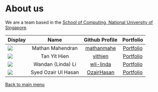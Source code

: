 # About us
We are a team based in the [School of Computing, National University of Singapore](http://www.comp.nus.edu.sg/).

Display | Name |               Github Profile                | Portfolio 
--------|:----:|:-------------------------------------------:|:---------:
![](https://via.placeholder.com/100.png?text=Photo) | Mathan Mahendran | [mathanmahe](https://github.com/mathanmahe) | [Portfolio](team/mathanmahe.html)
![](https://via.placeholder.com/100.png?text=Photo) | Tan Yit Hien |    [yithien](https://github.com/YitHien)    | [Portfolio](team/yithien.html)
![](https://via.placeholder.com/100.png?text=Photo) | Wandan (Linda) Li |  [wli-linda](https://github.com/wli-linda)  | [Portfolio](team/wli-linda.html)
![](https://via.placeholder.com/100.png?text=Photo) | Syed Ozair Ul Hasan | [OzairHasan](https://github.com/OzairHasan) | [Portfolio](team/ozairhasan.html)

[Back to main menu](https://ay2122s2-cs2113-f10-4.github.io/tp/)
